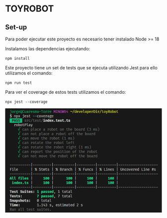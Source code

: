 # TOYROBOT

## Set-up 

Para poder ejecutar este proyecto es necesario tener instalado Node >= 18

Instalamos las dependencias ejecutando:
```
npm install
```
Este proyecto tiene un set de tests que se ejecuta utilizando Jest para ello utilizamos el comando:
```
npm run test
```
Para ver el coverage de estos tests utilizamos el comando:
```
npx jest --coverage
```
![coverage](coverage.png)